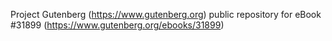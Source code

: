 Project Gutenberg (https://www.gutenberg.org) public repository for eBook #31899 (https://www.gutenberg.org/ebooks/31899)
